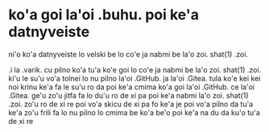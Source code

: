 # ko'a goi la'oi .buhu. poi ke'a datnyveiste
ni'o ko'a datnyveiste lo velski be lo co'e ja nabmi be la'o zoi. shat(1) .zoi.

.i la .varik. cu pilno ko'a tu'a ko'e goi lo co'e ja nabmi be la'o zoi. shat(1) .zoi. ki'u le su'u vo'a tolnei lo nu pilno la'oi .GitHub. ja la'oi .Gitea. tula ko'e kei kei noi krinu ke'a fa le su'u ro da poi ke'a cmima ko'a goi la'oi .GitHub. ce la'oi .Gitea. ge'u zo'u jitfa fa lo du'u ro de xi pa poi ke'a nabmi la'o zoi. shat(1) .zoi. zo'u ro de xi re poi vo'a skicu de xi pa fo ke'a je poi vo'a pilno da tu'a ke'a zo'u frili fa lo nu pilno lo cmima be ko'a be'o poi ke'a na du da ku'o tu'a de xi re
